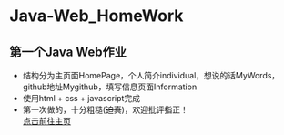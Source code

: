 # Java-Web_HomeWork
## 第一个Java Web作业
* 结构分为主页面HomePage，个人简介individual，想说的话MyWords，github地址Mygithub，填写信息页面Information
* 使用html + css + javascript完成
* 第一次做的，十分粗糙(~~迫真~~)，欢迎批评指正！<br>
[点击前往主页](HomePage.html)

